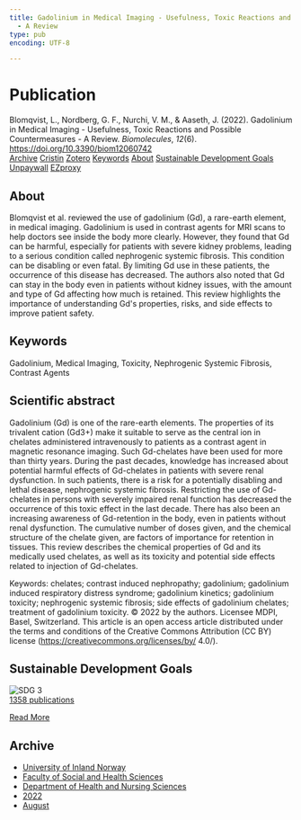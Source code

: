 ```yaml
---
title: Gadolinium in Medical Imaging - Usefulness, Toxic Reactions and Possible Countermeasures
  - A Review
type: pub
encoding: UTF-8

---
```

<h1>Publication</h1>
<article id="csl-bib-container-2P7CP7C7" class="csl-bib-container">
  <div class="csl-bib-body"> <div class="csl-entry">Blomqvist, L., Nordberg, G. F., Nurchi, V. M., &#38; Aaseth, J. (2022). Gadolinium in Medical Imaging - Usefulness, Toxic Reactions and Possible Countermeasures - A Review. <i>Biomolecules</i>, <i>12</i>(6). <a href="https://doi.org/10.3390/biom12060742">https://doi.org/10.3390/biom12060742</a></div> </div>
  <div class="csl-bib-buttons">
    <a href="#taxonomy-article-2P7CP7C7" alt="archive" class="csl-bib-button">Archive</a>
    <a href="https://app.cristin.no/results/show.jsf?id=2047295" alt="Cristin" class="csl-bib-button">Cristin</a>
    <a href="http://zotero.org/groups/5881554/items/2P7CP7C7" alt="Zotero" class="csl-bib-button">Zotero</a>
    <a href="#keywords-article-2P7CP7C7" alt="keywords" class="csl-bib-button">Keywords</a>
    <a href="#about-article-2P7CP7C7" alt="about_pub" class="csl-bib-button">About</a>
    <a href="#sdg-article-2P7CP7C7" alt="sdg" class="csl-bib-button">Sustainable Development Goals</a>
    <a href="https://www.mdpi.com/2218-273X/12/6/742/pdf?version=1653444003" alt="Unpaywall" class="csl-bib-button">Unpaywall</a>
    <a href="https://www.mdpi.com/2218-273X/12/6/742/pdf?version=1653444003" alt="EZproxy" class="csl-bib-button">EZproxy</a>
  </div>
  <div id="csl-bib-meta-container-2P7CP7C7"></div>
</article>
<div id="csl-bib-meta-2P7CP7C7" class="csl-bib-meta">
  <article id="about-article-2P7CP7C7" class="about_pub-article">
    <h1>About</h1>
    Blomqvist et al. reviewed the use of gadolinium (Gd), a rare-earth element, in medical imaging. Gadolinium is used in contrast agents for MRI scans to help doctors see inside the body more clearly. However, they found that Gd can be harmful, especially for patients with severe kidney problems, leading to a serious condition called nephrogenic systemic fibrosis. This condition can be disabling or even fatal. By limiting Gd use in these patients, the occurrence of this disease has decreased. The authors also noted that Gd can stay in the body even in patients without kidney issues, with the amount and type of Gd affecting how much is retained. This review highlights the importance of understanding Gd's properties, risks, and side effects to improve patient safety.
  </article>
  <article id="keywords-article-2P7CP7C7" class="keywords-article">
    <h1>Keywords</h1>
    Gadolinium, Medical Imaging, Toxicity, Nephrogenic Systemic Fibrosis, Contrast Agents
  </article>
  <article id="abstract-article-2P7CP7C7" class="abstract-article">
    <h1>Scientific abstract</h1>
    Gadolinium (Gd) is one of the rare-earth elements. The properties of its trivalent cation (Gd3+) make it suitable to serve as the central ion in chelates administered intravenously to patients as a contrast agent in magnetic resonance imaging. Such Gd-chelates have been used for more than thirty years. During the past decades, knowledge has increased about potential harmful effects of Gd-chelates in patients with severe renal dysfunction. In such patients, there is a risk for a potentially disabling and lethal disease, nephrogenic systemic fibrosis. Restricting the use of Gd-chelates in persons with severely impaired renal function has decreased the occurrence of this toxic effect in the last decade. There has also been an increasing awareness of Gd-retention in the body, even in patients without renal dysfunction. The cumulative number of doses given, and the chemical structure of the chelate given, are factors of importance for retention in tissues. This review describes the chemical properties of Gd and its medically used chelates, as well as its toxicity and potential side effects related to injection of Gd-chelates. 
 
Keywords: chelates; contrast induced nephropathy; gadolinium; gadolinium induced respiratory distress syndrome; gadolinium kinetics; gadolinium toxicity; nephrogenic systemic fibrosis; side effects of gadolinium chelates; treatment of gadolinium toxicity. 
© 2022 by the authors. Licensee MDPI, Basel, Switzerland. 
This article is an open access article distributed under the terms and conditions of the Creative Commons Attribution (CC BY) license (https://creativecommons.org/licenses/by/ 
4.0/).
  </article>
  <article id="sdg-article-2P7CP7C7" class="sdg-article">
    <h1>Sustainable Development Goals</h1>
    <div class="sdg-container"><div id="sdg3" class="sdg">
        <img src="{{< params subfolder >}}images/sdg/sdg03_en.png" class="image" alt="SDG 3">
        <div class="sdg-overlay">
          <a href="/en/archive/?key=?sdg=3#archive" class="sdg-publication-count"><span>1358</span> publications</a>
          <p><a href="https://sdgs.un.org/goals/goal3" class="sdg-read-more">Read More</a></p>
        </div>
      </div></div>
  </article>
  <article id="taxonomy-article-2P7CP7C7" class="taxonomy-article">
    <h1>Archive</h1>
    <ul>
      <li>
        <a href="/en/archive/?key=3DCRN523">University of Inland Norway</a>
      </li>
      <li>
        <a href="/en/archive/?key=IDKFS3MX">Faculty of Social and Health Sciences</a>
      </li>
      <li>
        <a href="/en/archive/?key=GTV4ECMZ">Department of Health and Nursing Sciences</a>
      </li>
      <li>
        <a href="/en/archive/?key=558P36BB">2022</a>
      </li>
      <li>
        <a href="/en/archive/?key=64A352PX">August</a>
      </li>
    </ul>
  </article>
</div>
